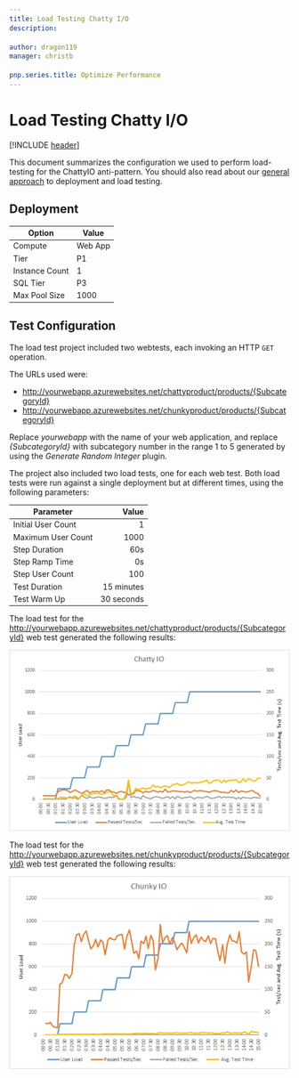 ```yaml
---
title: Load Testing Chatty I/O
description: 

author: dragon119
manager: christb

pnp.series.title: Optimize Performance
---
```

# Load Testing Chatty I/O
[!INCLUDE [header](../../_includes/header.md)]

This document summarizes the configuration we used to perform load-testing for the ChattyIO anti-pattern. You should also read about our [general approach][general approach] to deployment and load testing.

## Deployment

 Option             | Value  
------------------- | -------------
Compute             | Web App
Tier                | P1
Instance Count      | 1
SQL Tier            | P3
Max Pool Size       | 1000

## Test Configuration

The load test project included two webtests, each invoking an HTTP `GET` operation.

The URLs used were:

- http://yourwebapp.azurewebsites.net/chattyproduct/products/{SubcategoryId}
- http://yourwebapp.azurewebsites.net/chunkyproduct/products/{SubcategoryId}

Replace *yourwebapp* with the name of your web application, and
replace *{SubcategoryId}* with subcategory number in the range 1 to 5 generated by
using the *Generate Random Integer* plugin.

The project also included two load tests, one for each web test. Both load tests were
run against a single deployment but at different times, using the following parameters:

Parameter           | Value
------------------- | ------------:
Initial User Count  | 1
Maximum User Count  | 1000
Step Duration       | 60s
Step Ramp Time      | 0s
Step User Count     | 100
Test Duration       | 15 minutes
Test Warm Up        | 30 seconds

The load test for the http://yourwebapp.azurewebsites.net/chattyproduct/products/{SubcategoryId} web test generated the following results:

![Load-test results][ChattyIO]

The load test for the http://yourwebapp.azurewebsites.net/chunkyproduct/products/{SubcategoryId} web test generated the following results:

![Load-test results][ChunkyIO]

[general approach]: ../load-testing.md

[ChattyIO]: _images/ChattyIO.jpg
[ChunkyIO]: _images/ChunkyIO.jpg
